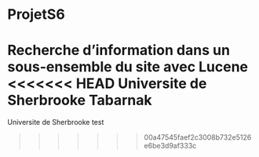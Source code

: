 ﻿# ProjetS6
Recherche d’information dans un sous-ensemble du site avec Lucene
<<<<<<< HEAD
Universite de Sherbrooke Tabarnak
=======
Universite de Sherbrooke test
>>>>>>> 00a47545faef2c3008b732e5126e6be3d9af333c
